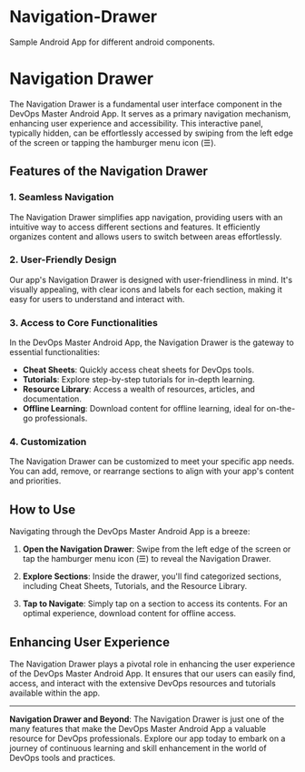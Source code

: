 # Navigation-Drawer
Sample Android App for different android components.
# Navigation Drawer

The Navigation Drawer is a fundamental user interface component in the DevOps Master Android App. It serves as a primary navigation mechanism, enhancing user experience and accessibility. This interactive panel, typically hidden, can be effortlessly accessed by swiping from the left edge of the screen or tapping the hamburger menu icon (☰).

## Features of the Navigation Drawer

### 1. Seamless Navigation

The Navigation Drawer simplifies app navigation, providing users with an intuitive way to access different sections and features. It efficiently organizes content and allows users to switch between areas effortlessly.

### 2. User-Friendly Design

Our app's Navigation Drawer is designed with user-friendliness in mind. It's visually appealing, with clear icons and labels for each section, making it easy for users to understand and interact with.

### 3. Access to Core Functionalities

In the DevOps Master Android App, the Navigation Drawer is the gateway to essential functionalities:

- **Cheat Sheets**: Quickly access cheat sheets for DevOps tools.
- **Tutorials**: Explore step-by-step tutorials for in-depth learning.
- **Resource Library**: Access a wealth of resources, articles, and documentation.
- **Offline Learning**: Download content for offline learning, ideal for on-the-go professionals.

### 4. Customization

The Navigation Drawer can be customized to meet your specific app needs. You can add, remove, or rearrange sections to align with your app's content and priorities.

## How to Use

Navigating through the DevOps Master Android App is a breeze:

1. **Open the Navigation Drawer**: Swipe from the left edge of the screen or tap the hamburger menu icon (☰) to reveal the Navigation Drawer.

2. **Explore Sections**: Inside the drawer, you'll find categorized sections, including Cheat Sheets, Tutorials, and the Resource Library.

3. **Tap to Navigate**: Simply tap on a section to access its contents. For an optimal experience, download content for offline access.

## Enhancing User Experience

The Navigation Drawer plays a pivotal role in enhancing the user experience of the DevOps Master Android App. It ensures that our users can easily find, access, and interact with the extensive DevOps resources and tutorials available within the app.

---

**Navigation Drawer and Beyond**: The Navigation Drawer is just one of the many features that make the DevOps Master Android App a valuable resource for DevOps professionals. Explore our app today to embark on a journey of continuous learning and skill enhancement in the world of DevOps tools and practices.
